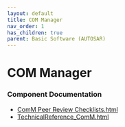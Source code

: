```yaml
---
layout: default
title: COM Manager
nav_order: 1
has_children: true
parent: Basic Software (AUTOSAR)
---
```

# COM Manager
### Component Documentation

- [ComM Peer Review Checklists.html](doc/ComM%20Peer%20Review%20Checklists.html)
- [TechnicalReference_ComM.html](doc/TechnicalReference_ComM.html)

